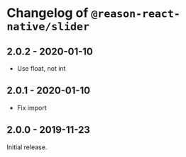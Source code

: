 # Changelog of `@reason-react-native/slider`

## 2.0.2 - 2020-01-10

- Use float, not int

## 2.0.1 - 2020-01-10

- Fix import

## 2.0.0 - 2019-11-23

Initial release.
